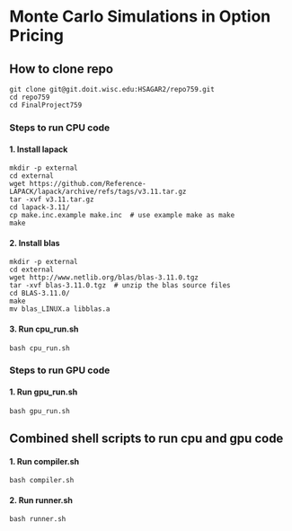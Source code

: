 # Monte Carlo Simulations in Option Pricing


## How to clone repo
```shell
git clone git@git.doit.wisc.edu:HSAGAR2/repo759.git
cd repo759
cd FinalProject759
```

### Steps to run CPU code
#### 1. Install lapack

```shell
mkdir -p external
cd external
wget https://github.com/Reference-LAPACK/lapack/archive/refs/tags/v3.11.tar.gz
tar -xvf v3.11.tar.gz
cd lapack-3.11/
cp make.inc.example make.inc  # use example make as make
make
```

#### 2. Install blas

```shell
mkdir -p external
cd external
wget http://www.netlib.org/blas/blas-3.11.0.tgz
tar -xvf blas-3.11.0.tgz  # unzip the blas source files
cd BLAS-3.11.0/ 
make
mv blas_LINUX.a libblas.a
```

#### 3. Run cpu_run.sh
```shell
bash cpu_run.sh
```
### Steps to run GPU code
#### 1. Run gpu_run.sh
```shell
bash gpu_run.sh
```

## Combined shell scripts to run cpu and gpu code
#### 1. Run compiler.sh
```shell
bash compiler.sh
```

#### 2. Run runner.sh
```shell
bash runner.sh
```